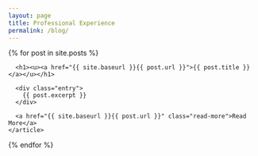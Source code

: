 ```yaml
---
layout: page
title: Professional Experience
permalink: /blog/
---
```


<div class="posts">
  {% for post in site.posts %}
    <article class="post">

      <h1><u><a href="{{ site.baseurl }}{{ post.url }}">{{ post.title }}</a></u></h1>

      <div class="entry">
        {{ post.excerpt }}
      </div>

      <a href="{{ site.baseurl }}{{ post.url }}" class="read-more">Read More</a>
    </article>
  {% endfor %}
</div>
